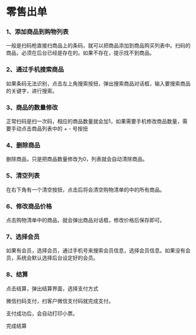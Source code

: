 # 零售出单

### 1、添加商品到购物列表

一般是扫码枪直接扫商品上的条码，就可以把商品添加到商品购买列表中。扫码的商品，必须在后台已经是存在的。如果不存在，提示找不到商品。

### 2、通过手机搜索商品

如果条码无法识别，点击左上角搜索按扭，弹出搜索商品对话框，输入要搜索商品的关键字，进行搜索。

### 3、商品的数量修改

正常扫码是扫一次码，相应的商品数量就会加1，如果需要手机修改商品数量，需要手动点击商品列表中的 + - 号按扭

### 4、删除商品

删除商品，只是把商品数量修改为0，列表就会自动清除商品。

### 5、清空列表

在右下角有一个清空按扭，点击后将会清空购物清单的中的所有商品。

### 6、修改商品价格

点击购物清单中的商品，就会弹出商品对话框，修改价格后保存即可。

### 7、选择会员

如果有会员，选择会员，通过手机号来搜索会员信息，选择会员信息。如果没有会员，系统会默认选择后台设定好的会员。

### 8、结算

点击结算，弹出结算界面，选择支付方式

微信扫码支付，扫客户微信支付码就完成支付。

支付成功后，会自动打印小票。

完成结算

